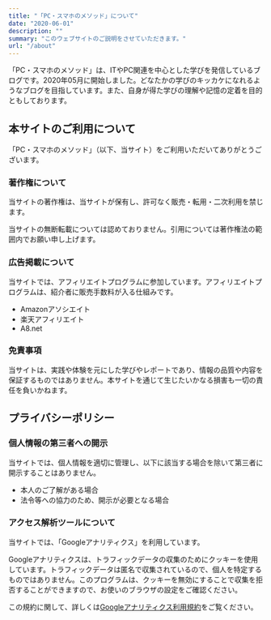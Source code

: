 ```yaml
---
title: "「PC・スマホのメソッド」について"
date: "2020-06-01"
description: ""
summary: "このウェブサイトのご説明をさせていただきます。"
url: "/about"
---
```


「PC・スマホのメソッド」は、ITやPC関連を中心とした学びを発信しているブログです。2020年05月に開始しました。どなたかの学びのキッカケになれるようなブログを目指しています。また、自身が得た学びの理解や記憶の定着を目的ともしております。

## 本サイトのご利用について

「PC・スマホのメソッド」（以下、当サイト）をご利用いただいてありがとうございます。

### 著作権について

当サイトの著作権は、当サイトが保有し、許可なく販売・転用・二次利用を禁じます。

当サイトの無断転載については認めておりません。引用については著作権法の範囲内でお願い申し上げます。

### 広告掲載について

当サイトでは、アフィリエイトプログラムに参加しています。アフィリエイトプログラムは、紹介者に販売手数料が入る仕組みです。

- Amazonアソシエイト
- 楽天アフィリエイト
- A8.net

### 免責事項

当サイトは、実践や体験を元にした学びやレポートであり、情報の品質や内容を保証するものではありません。本サイトを通じて生じたいかなる損害も一切の責任を負いかねます。

## プライバシーポリシー

### 個人情報の第三者への開示

当サイトでは、個人情報を適切に管理し、以下に該当する場合を除いて第三者に開示することはありません。

- 本人のご了解がある場合
- 法令等への協力のため、開示が必要となる場合

### アクセス解析ツールについて

当サイトでは、「Googleアナリティクス」を利用しています。

Googleアナリティクスは、トラフィックデータの収集のためにクッキーを使用しています。トラフィックデータは匿名で収集されているので、個人を特定するものではありません。このプログラムは、クッキーを無効にすることで収集を拒否することができますので、お使いのブラウザの設定をご確認ください。

この規約に関して、詳しくは[Googleアナリティクス利用規約](https://marketingplatform.google.com/about/analytics/terms/jp/)をご覧ください。
